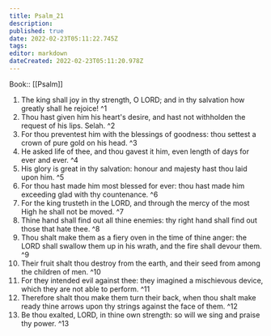```yaml
---
title: Psalm_21
description: 
published: true
date: 2022-02-23T05:11:22.745Z
tags: 
editor: markdown
dateCreated: 2022-02-23T05:11:20.978Z
---
```


 Book:: [[Psalm]]
 1. The king shall joy in thy strength, O LORD; and in thy salvation how greatly shall he rejoice! ^1
 2. Thou hast given him his heart's desire, and hast not withholden the request of his lips. Selah. ^2
 3. For thou preventest him with the blessings of goodness: thou settest a crown of pure gold on his head. ^3
 4. He asked life of thee, and thou gavest it him, even length of days for ever and ever. ^4
 5. His glory is great in thy salvation: honour and majesty hast thou laid upon him. ^5
 6. For thou hast made him most blessed for ever: thou hast made him exceeding glad with thy countenance. ^6
 7. For the king trusteth in the LORD, and through the mercy of the most High he shall not be moved. ^7
 8. Thine hand shall find out all thine enemies: thy right hand shall find out those that hate thee. ^8
 9. Thou shalt make them as a fiery oven in the time of thine anger: the LORD shall swallow them up in his wrath, and the fire shall devour them. ^9
 10. Their fruit shalt thou destroy from the earth, and their seed from among the children of men. ^10
 11. For they intended evil against thee: they imagined a mischievous device, which they are not able to perform. ^11
 12. Therefore shalt thou make them turn their back, when thou shalt make ready thine arrows upon thy strings against the face of them. ^12
 13. Be thou exalted, LORD, in thine own strength: so will we sing and praise thy power. ^13
